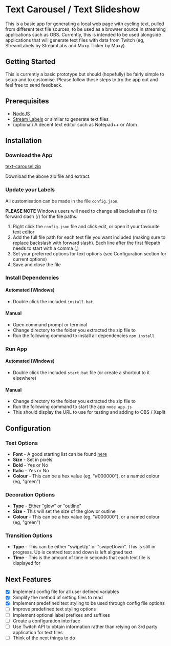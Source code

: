 # Text Carousel / Text Slideshow

This is a basic app for generating a local web page with cycling text, pulled from different text file sources, to be used as a browser source in streaming applications such as OBS. Currently, this is intended to be used alongside applications that will generate text files with data from Twitch (eg, StreamLabels by StreamLabs and Muxy Ticker by Muxy).

## Getting Started

This is currently a basic prototype but should (hopefully) be fairly simple to setup and to customise. Please follow these steps to try the app out and feel free to send feedback.

## Prerequisites

* [NodeJS](https://nodejs.org)
* [Stream Labels](https://streamlabs.com/dashboard#/streamlabels) or similar to generate text files
* (optional) A decent text editor such as Notepad++ or Atom

## Installation

### Download the App

[text-carousel.zip](https://github.com/BeatnikAU/text-carousel/archive/master.zip)

Download the above zip file and extract.

### Update your Labels

All customisation can be made in the file `config.json`.

**PLEASE NOTE** Windows users will need to change all backslashes (\\) to forward slash (/) for the file paths.

1. Right click the `config.json` file and click edit, or open it your favourite text editor
2. Add the full file path for each text file you want included (making sure to replace backslash with forward slash). Each line after the first filepath needs to start with a comma (,)
3. Set your preferred options for text options (see Configuration section for current options)
4. Save and close the file

### Install Dependencies

#### Automated (Windows)

* Double click the included `install.bat`

#### Manual

* Open command prompt or terminal
* Change directory to the folder you extracted the zip file to
* Run the following command to install all dependencies
 `npm install`

### Run App

#### Automated (Windows)

* Double click the included `start.bat` file (or create a shortcut to it elsewhere)

#### Manual

* Change directory to the folder you extracted the zip file to
* Run the following command to start the app
 `node app.js`
* This should display the URL to use for testing and adding to OBS / Xsplit

## Configuration

### Text Options

* **Font** - A good starting list can be found [here](https://www.w3schools.com/cssref/css_websafe_fonts.asp)
* **Size** - Set in pixels
* **Bold** - Yes or No
* **Italic** - Yes or No
* **Colour** - This can be a hex value (eg, "#000000"), or a named colour (eg, "green")

### Decoration Options

* **Type** - Either "glow" or "outline"
* **Size** - This will set the size of the glow or outline
* **Colour** - This can be a hex value (eg, "#000000"), or a named colour (eg, "green")

### Transition Options

* **Type** - This can be either "swipeUp" or "swipeDown". This is still in progress. Up is centred text and down is left aligned text
* **Time** - This is the amount of time in seconds that each text file is displayed for

## Next Features

- [x] Implement config file for all user defined variables
- [x] Simplify the method of setting files to read
- [x] Implement predefined text styling to be used through config file options
- [ ] Improve predefined text styling options
- [ ] Implement optional label prefixes and suffixes
- [ ] Create a configuration interface
- [ ] Use Twitch API to obtain information rather than relying on 3rd party application for text files
- [ ] Think of the next things to do
